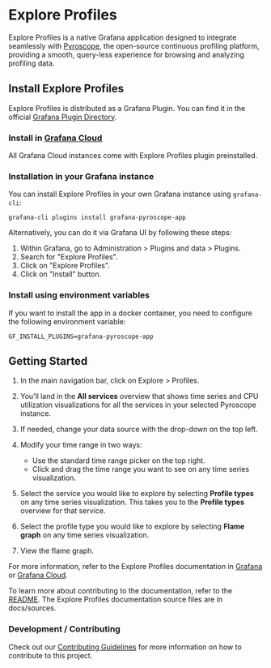 # Explore Profiles

Explore Profiles is a native Grafana application designed to integrate seamlessly with [Pyroscope](https://github.com/grafana/pyroscope), the open-source continuous profiling platform, providing a smooth, query-less experience for browsing and analyzing profiling data.

## Install Explore Profiles

Explore Profiles is distributed as a Grafana Plugin. You can find it in the official [Grafana Plugin Directory](https://grafana.com/grafana/plugins/grafana-pyroscope-app/).

### Install in [Grafana Cloud](https://grafana.com/products/cloud/)

All Grafana Cloud instances come with Explore Profiles plugin preinstalled.

### Installation in your Grafana instance

You can install Explore Profiles in your own Grafana instance using `grafana-cli`:

```shell
grafana-cli plugins install grafana-pyroscope-app
```

Alternatively, you can do it via Grafana UI by following these steps:

1. Within Grafana, go to Administration > Plugins and data > Plugins.
2. Search for "Explore Profiles".
3. Click on "Explore Profiles".
4. Click on "Install" button.

### Install using environment variables

If you want to install the app in a docker container, you need to configure the following environment variable:

```shell
GF_INSTALL_PLUGINS=grafana-pyroscope-app
```

## Getting Started

1. In the main navigation bar, click on Explore > Profiles.
2. You’ll land in the **All services** overview that shows time series and CPU utilization visualizations for all the services in your selected Pyroscope instance.
3. If needed, change your data source with the drop-down on the top left.
4. Modify your time range in two ways:

   - Use the standard time range picker on the top right.
   - Click and drag the time range you want to see on any time series visualization.

5. Select the service you would like to explore by selecting **Profile types** on any time series visualization. This takes you to the **Profile types** overview for that service.
6. Select the profile type you would like to explore by selecting **Flame graph** on any time series visualization.
7. View the flame graph.

For more information, refer to the Explore Profiles documentation in [Grafana](https://grafana.com/docs/grafana/latest/explore/simplified-exploration/profiles/) or [Grafana Cloud](https://grafana.com/docs/grafana-cloud/visualizations/simplified-exploration/profiles/).

To learn more about contributing to the documentation, refer to the [README](https://github.com/grafana/explore-profiles/blob/main/docs/README.md).
The Explore Profiles documentation source files are in docs/sources.

### Development / Contributing

Check out our [Contributing Guidelines](./docs/CONTRIBUTING.md) for more information on how to contribute to this project.
